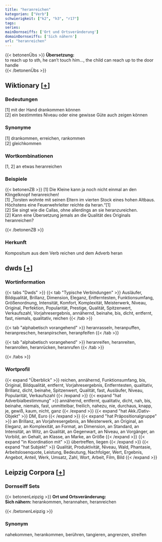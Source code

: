 ```yaml
---
title: "heranreichen"
kategorien: ["Verb"]
schwierigkeit: ["k2", "h3", "r17"]
tags:
series:
mainDornseiffs: ['Ort und Ortsveränderung']
domainDornseiffs: ['Sich nähern']
url: "heranreichen"
---
```


{{< betonenÜbs >}}
**Übersetzung:**  
to reach up to sth, he can’t touch him..., the child can reach up to the door handle  
{{< /betonenÜbs >}}

## Wiktionary [[+](https://de.wiktionary.org/wiki/heranreichen)]

### Bedeutungen
[1] mit der Hand drankommen können  
[2] ein bestimmtes Niveau oder eine gewisse Güte auch zeigen können  

### Synonyme
[1] drankommen, erreichen, rankommen  
[2] gleichkommen  

### Wortkombinationen
[1, 2] an etwas heranreichen  

### Beispiele
{{< betonenZB >}}
[1] Die Kleine kann ja noch nicht einmal an den Klingelknopf heranreichen!  
[1] „Torsten wohnte mit seinen Eltern im vierten Stock eines hohen Altbaus. Höchstens eine Feuerwehrleiter reichte da heran.“[1]  
[2] Sie singt wie die Callas, ohne allerdings an sie heranzureichen.  
[2] Kann eine Übersetzung jemals an die Qualität des Originals heranreichen?  

{{< /betonenZB >}}
### Herkunft
Kompositum aus dem Verb reichen und dem Adverb heran  



## dwds [[+](https://www.dwds.de/wb/heranreichen)]

### Wortinformation
{{< tabs "Dwds" >}}
{{< tab "Typische Verbindungen" >}}
Ausläufer, Bildqualität, Brillanz, Dimension, Eleganz, Entferntesten, Funktionsumfang, Größenordnung, Intensität, Komfort, Komplexität, Meisterwerk, Niveau, Original, Perfektion, Popularität, Prestige, Qualität, Spitzenwert, Verkaufszahl, Vorjahresergebnis, annähernd, beinahe, bis, dicht, entfernt, fast, niemals, qualitativ, reichen
{{< /tab >}}

{{< tab "alphabetisch vorangehend" >}}
heranrasseln, heranpuffen, heranpreschen, heranpirschen, heranpfeifen
{{< /tab >}}

{{< tab "alphabetisch vorangehend" >}}
heranreifen, heranreiten, heranrollen, heranrücken, heranrufen
{{< /tab >}}

{{< /tabs >}}

### Wortprofil
{{< expand "Überblick" >}} reichen, annähernd, Funktionsumfang, bis, Original, Bildqualität, entfernt, Vorjahresergebnis, Entferntesten, qualitativ, Brillanz, dicht, beinahe, Spitzenwert, Qualität, fast, Ausläufer, Niveau, Popularität, Verkaufszahl {{< /expand >}}
{{< expand "hat Adverbialbestimmung" >}} annähernd, entfernt, qualitativ, dicht, nah, bis, beinahe, niemals, fast, unmittelbar, freilich, nahezu, nie, durchaus, knapp, je, gewiß, kaum, nicht, ganz {{< /expand >}}
{{< expand "hat Akk./Dativ-Objekt" >}} DM, Euro {{< /expand >}}
{{< expand "hat Präpositionalgruppe" >}} an Brillanz, an Vorjahresergebnis, an Meisterwerk, an Original, an Eleganz, an Komplexität, an Format, an Dimension, an Standard, an Intensität, an Witz, an Qualität, an Gegenwart, an Niveau, an Vorgänger, an Vorbild, an Gehalt, an Klasse, an Marke, an Größe {{< /expand >}}
{{< expand "in Koordination mit" >}} übertreffen, liegen {{< /expand >}}
{{< expand "hat Subjekt" >}} Qualität, Produktivität, Niveau, Wald, Phantasie, Arbeitslosenquote, Leistung, Bedeutung, Nachfolger, Wert, Ergebnis, Angebot, Anteil, Werk, Umsatz, Zahl, Wort, Arbeit, Film, Bild {{< /expand >}}

## Leipzig Corpora [[+](https://corpora.uni-leipzig.de/en/res?word=heranreichen&corpusId=deu_newscrawl-public_2018)]

### Dornseiff Sets
{{< betonenLeipzig >}}
**Ort und Ortsveränderung:**  
**Sich nähern:** herankommen, herannahen, heranreichen  

{{< /betonenLeipzig >}}

### Synonym
nahekommen, herankommen, berühren, tangieren, angrenzen, streifen

